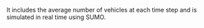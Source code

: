 It includes the average number of vehicles at each time step and is simulated in real time using SUMO.
